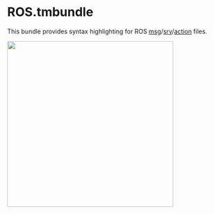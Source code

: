 # ROS.tmbundle

This bundle provides syntax highlighting for ROS [msg](http://wiki.ros.org/msg)/[srv](http://wiki.ros.org/srv)/[action](http://wiki.ros.org/actionlib#A.action_File) files.

<img width="382" src="https://cloud.githubusercontent.com/assets/14237/25369341/06ad9274-2938-11e7-8de6-37ded31e3a54.png">

